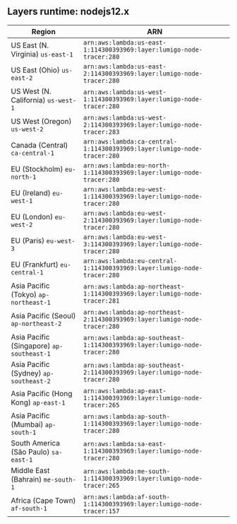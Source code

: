 Layers runtime: nodejs12.x
----
| Region | ARN |
| --- | --- |
|US East (N. Virginia)  `us-east-1`|`arn:aws:lambda:us-east-1:114300393969:layer:lumigo-node-tracer:280`|
|US East (Ohio)  `us-east-2`|`arn:aws:lambda:us-east-2:114300393969:layer:lumigo-node-tracer:280`|
|US West (N. California)  `us-west-1`|`arn:aws:lambda:us-west-1:114300393969:layer:lumigo-node-tracer:280`|
|US West (Oregon)  `us-west-2`|`arn:aws:lambda:us-west-2:114300393969:layer:lumigo-node-tracer:283`|
|Canada (Central)  `ca-central-1`|`arn:aws:lambda:ca-central-1:114300393969:layer:lumigo-node-tracer:280`|
|EU (Stockholm)  `eu-north-1`|`arn:aws:lambda:eu-north-1:114300393969:layer:lumigo-node-tracer:280`|
|EU (Ireland)  `eu-west-1`|`arn:aws:lambda:eu-west-1:114300393969:layer:lumigo-node-tracer:280`|
|EU (London)  `eu-west-2`|`arn:aws:lambda:eu-west-2:114300393969:layer:lumigo-node-tracer:280`|
|EU (Paris)  `eu-west-3`|`arn:aws:lambda:eu-west-3:114300393969:layer:lumigo-node-tracer:280`|
|EU (Frankfurt)  `eu-central-1`|`arn:aws:lambda:eu-central-1:114300393969:layer:lumigo-node-tracer:280`|
|Asia Pacific (Tokyo)  `ap-northeast-1`|`arn:aws:lambda:ap-northeast-1:114300393969:layer:lumigo-node-tracer:281`|
|Asia Pacific (Seoul)  `ap-northeast-2`|`arn:aws:lambda:ap-northeast-2:114300393969:layer:lumigo-node-tracer:280`|
|Asia Pacific (Singapore)  `ap-southeast-1`|`arn:aws:lambda:ap-southeast-1:114300393969:layer:lumigo-node-tracer:280`|
|Asia Pacific (Sydney)  `ap-southeast-2`|`arn:aws:lambda:ap-southeast-2:114300393969:layer:lumigo-node-tracer:280`|
|Asia Pacific (Hong Kong)  `ap-east-1`|`arn:aws:lambda:ap-east-1:114300393969:layer:lumigo-node-tracer:265`|
|Asia Pacific (Mumbai)  `ap-south-1`|`arn:aws:lambda:ap-south-1:114300393969:layer:lumigo-node-tracer:280`|
|South America (São Paulo)  `sa-east-1`|`arn:aws:lambda:sa-east-1:114300393969:layer:lumigo-node-tracer:280`|
|Middle East (Bahrain)  `me-south-1`|`arn:aws:lambda:me-south-1:114300393969:layer:lumigo-node-tracer:265`|
|Africa (Cape Town)  `af-south-1`|`arn:aws:lambda:af-south-1:114300393969:layer:lumigo-node-tracer:157`|
